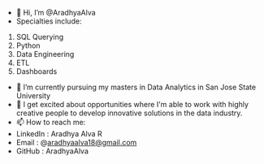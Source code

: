 - 👋 Hi, I’m @AradhyaAlva
- Specialties include:
1. SQL Querying
2. Python
3. Data Engineering
4. ETL
5. Dashboards
   
- 🌱 I’m currently pursuing my masters in Data Analytics in San Jose State University 
- 💞️ I get excited about opportunities where I'm able to work with highly creative people to develop innovative solutions in the data industry.
- 📫 How to reach me:
- LinkedIn : Aradhya Alva R
- Email : @aradhyaalva18@gmail.com
- GitHub : AradhyaAlva
  
 
 

<!---
AradhyaAlva/AradhyaAlva is a ✨ special ✨ repository because its `README.md` (this file) appears on your GitHub profile.
You can click the Preview link to take a look at your changes.
--->
